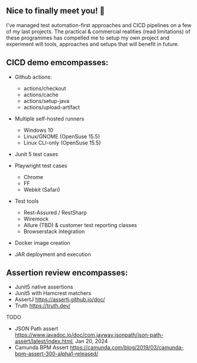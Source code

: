 ## Nice to finally meet you! 👋

<!--
**Moonbeam69/Moonbeam69** is a ✨ _special_ ✨ repository because its `README.md` (this file) appears on your GitHub profile. -->

I've managed test automation-first approaches and CICD pipelines on a few of my last projects. The practical & commercial realities (read limitations) of these programmes has compelled me to setup my own project and experiment will tools, approaches and setups that will benefit in future. 

## CICD demo emcompasses:

- Github actions:

  - actions/checkout
  - actions/cache
  - actions/setup-java
  - actions/upload-artifact

- Multiple self-hosted runners
  - Windows 10
  - Linux/GNOME (OpenSuse 15.5)
  - Linux CLI-only (OpenSuse 15.5)

- Junit 5 test cases
  
- Playwright test cases
  - Chrome
  - FF
  - Webkit (Safari)

- Test tools
  - Rest-Assured / RestSharp
  - Wiremock
  - Allure (TBD) & customer test reporting classes
  - Browserstack integration
 
- Docker image creation
 - JAR deployment and execution

## Assertion review encompasses:

- Junit5 native assertions
- Junit5 with Hamcrest matchers
- AssertJ  https://assertj.github.io/doc/
- Truth https://truth.dev/

TODO

- JSON Path assert https://www.javadoc.io/doc/com.jayway.jsonpath/json-path-assert/latest/index.html, Jan 20, 2024
- Camunda BPM Assert https://camunda.com/blog/2019/03/camunda-bpm-assert-300-alpha1-released/

